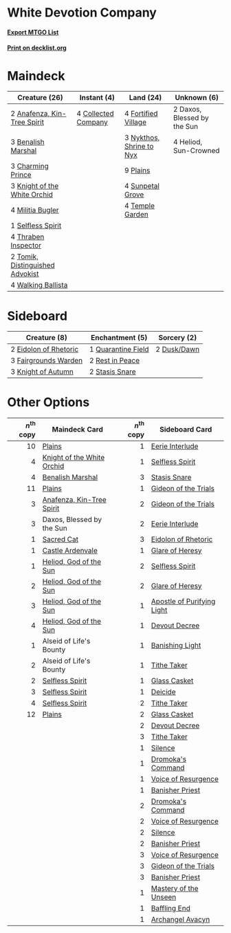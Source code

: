 # White Devotion Company

#### [Export MTGO List](../collection/White%20Devotion%20Company/White%20Devotion%20Company.txt)
#### [Print on decklist.org](http://decklist.org/?deckmain=2%09Anafenza,%20Kin-Tree%20Spirit%0A3%09Benalish%20Marshal%0A3%09Charming%20Prince%0A4%09Collected%20Company%0A2%09Daxos,%20Blessed%20by%20the%20Sun%0A4%09Fortified%20Village%0A4%09Heliod,%20Sun-Crowned%0A3%09Knight%20of%20the%20White%20Orchid%0A4%09Militia%20Bugler%0A3%09Nykthos,%20Shrine%20to%20Nyx%0A9%09Plains%0A1%09Selfless%20Spirit%0A4%09Sunpetal%20Grove%0A4%09Temple%20Garden%0A4%09Thraben%20Inspector%0A2%09Tomik,%20Distinguished%20Advokist%0A4%09Walking%20Ballista&deckside=2%09Dusk/Dawn%0A2%09Eidolon%20of%20Rhetoric%0A3%09Fairgrounds%20Warden%0A3%09Knight%20of%20Autumn%0A1%09Quarantine%20Field%0A2%09Rest%20in%20Peace%0A2%09Stasis%20Snare)
# Maindeck

|                                              Creature (26)                                               |                                         Instant (4)                                          |                                             Land (24)                                             |        Unknown (6)        |
|----------------------------------------------------------------------------------------------------------|----------------------------------------------------------------------------------------------|---------------------------------------------------------------------------------------------------|---------------------------|
|2 [Anafenza, Kin-Tree Spirit](http://gatherer.wizards.com/Pages/Card/Details.aspx?multiverseid=394490)    |4 [Collected Company](http://gatherer.wizards.com/Pages/Card/Details.aspx?multiverseid=394519)|4 [Fortified Village](http://gatherer.wizards.com/Pages/Card/Details.aspx?multiverseid=410042)     |2 Daxos, Blessed by the Sun|
|3 [Benalish Marshal](http://gatherer.wizards.com/Pages/Card/Details.aspx?multiverseid=442894)             |                                                                                              |3 [Nykthos, Shrine to Nyx](http://gatherer.wizards.com/Pages/Card/Details.aspx?multiverseid=373713)|4 Heliod, Sun-Crowned      |
|3 [Charming Prince](http://gatherer.wizards.com/Pages/Card/Details.aspx?multiverseid=472970)              |                                                                                              |9 [Plains](http://gatherer.wizards.com/Pages/Card/Details.aspx?multiverseid=439856)                |                           |
|3 [Knight of the White Orchid](http://gatherer.wizards.com/Pages/Card/Details.aspx?multiverseid=178094)   |                                                                                              |4 [Sunpetal Grove](http://gatherer.wizards.com/Pages/Card/Details.aspx?multiverseid=420946)        |                           |
|4 [Militia Bugler](http://gatherer.wizards.com/Pages/Card/Details.aspx?multiverseid=447165)               |                                                                                              |4 [Temple Garden](http://gatherer.wizards.com/Pages/Card/Details.aspx?multiverseid=405112)         |                           |
|1 [Selfless Spirit](http://gatherer.wizards.com/Pages/Card/Details.aspx?multiverseid=414332)              |                                                                                              |                                                                                                   |                           |
|4 [Thraben Inspector](http://gatherer.wizards.com/Pages/Card/Details.aspx?multiverseid=409784)            |                                                                                              |                                                                                                   |                           |
|2 [Tomik, Distinguished Advokist](http://gatherer.wizards.com/Pages/Card/Details.aspx?multiverseid=460961)|                                                                                              |                                                                                                   |                           |
|4 [Walking Ballista](http://gatherer.wizards.com/Pages/Card/Details.aspx?multiverseid=423848)             |                                                                                              |                                                                                                   |                           |


# Sideboard

|                                          Creature (8)                                          |                                       Enchantment (5)                                       |                                     Sorcery (2)                                      |
|------------------------------------------------------------------------------------------------|---------------------------------------------------------------------------------------------|--------------------------------------------------------------------------------------|
|2 [Eidolon of Rhetoric](http://gatherer.wizards.com/Pages/Card/Details.aspx?multiverseid=380409)|1 [Quarantine Field](http://gatherer.wizards.com/Pages/Card/Details.aspx?multiverseid=402001)|2 [Dusk/Dawn](http://gatherer.wizards.com/Pages/Card/Details.aspx?multiverseid=426912)|
|3 [Fairgrounds Warden](http://gatherer.wizards.com/Pages/Card/Details.aspx?multiverseid=417586) |2 [Rest in Peace](http://gatherer.wizards.com/Pages/Card/Details.aspx?multiverseid=442021)   |                                                                                      |
|3 [Knight of Autumn](http://gatherer.wizards.com/Pages/Card/Details.aspx?multiverseid=452933)   |2 [Stasis Snare](http://gatherer.wizards.com/Pages/Card/Details.aspx?multiverseid=402048)    |                                                                                      |


# Other Options

|*n*<sup>th</sup> copy|                                            Maindeck Card                                            |*n*<sup>th</sup> copy|                                           Sideboard Card                                            |
|--------------------:|-----------------------------------------------------------------------------------------------------|--------------------:|-----------------------------------------------------------------------------------------------------|
|                   10|[Plains](http://gatherer.wizards.com/Pages/Card/Details.aspx?multiverseid=439856)                    |                    1|[Eerie Interlude](http://gatherer.wizards.com/Pages/Card/Details.aspx?multiverseid=409584)           |
|                    4|[Knight of the White Orchid](http://gatherer.wizards.com/Pages/Card/Details.aspx?multiverseid=178094)|                    1|[Selfless Spirit](http://gatherer.wizards.com/Pages/Card/Details.aspx?multiverseid=414332)           |
|                    4|[Benalish Marshal](http://gatherer.wizards.com/Pages/Card/Details.aspx?multiverseid=442894)          |                    3|[Stasis Snare](http://gatherer.wizards.com/Pages/Card/Details.aspx?multiverseid=402048)              |
|                   11|[Plains](http://gatherer.wizards.com/Pages/Card/Details.aspx?multiverseid=439856)                    |                    1|[Gideon of the Trials](http://gatherer.wizards.com/Pages/Card/Details.aspx?multiverseid=426716)      |
|                    3|[Anafenza, Kin-Tree Spirit](http://gatherer.wizards.com/Pages/Card/Details.aspx?multiverseid=394490) |                    2|[Gideon of the Trials](http://gatherer.wizards.com/Pages/Card/Details.aspx?multiverseid=426716)      |
|                    3|Daxos, Blessed by the Sun                                                                            |                    2|[Eerie Interlude](http://gatherer.wizards.com/Pages/Card/Details.aspx?multiverseid=409584)           |
|                    1|[Sacred Cat](http://gatherer.wizards.com/Pages/Card/Details.aspx?multiverseid=426729)                |                    3|[Eidolon of Rhetoric](http://gatherer.wizards.com/Pages/Card/Details.aspx?multiverseid=380409)       |
|                    1|[Castle Ardenvale](http://gatherer.wizards.com/Pages/Card/Details.aspx?multiverseid=473200)          |                    1|[Glare of Heresy](http://gatherer.wizards.com/Pages/Card/Details.aspx?multiverseid=373691)           |
|                    1|[Heliod, God of the Sun](http://gatherer.wizards.com/Pages/Card/Details.aspx?multiverseid=373524)    |                    2|[Selfless Spirit](http://gatherer.wizards.com/Pages/Card/Details.aspx?multiverseid=414332)           |
|                    2|[Heliod, God of the Sun](http://gatherer.wizards.com/Pages/Card/Details.aspx?multiverseid=373524)    |                    2|[Glare of Heresy](http://gatherer.wizards.com/Pages/Card/Details.aspx?multiverseid=373691)           |
|                    3|[Heliod, God of the Sun](http://gatherer.wizards.com/Pages/Card/Details.aspx?multiverseid=373524)    |                    1|[Apostle of Purifying Light](http://gatherer.wizards.com/Pages/Card/Details.aspx?multiverseid=466760)|
|                    4|[Heliod, God of the Sun](http://gatherer.wizards.com/Pages/Card/Details.aspx?multiverseid=373524)    |                    1|[Devout Decree](http://gatherer.wizards.com/Pages/Card/Details.aspx?multiverseid=466767)             |
|                    1|Alseid of Life's Bounty                                                                              |                    1|[Banishing Light](http://gatherer.wizards.com/Pages/Card/Details.aspx?multiverseid=405135)           |
|                    2|Alseid of Life's Bounty                                                                              |                    1|[Tithe Taker](http://gatherer.wizards.com/Pages/Card/Details.aspx?multiverseid=457171)               |
|                    2|[Selfless Spirit](http://gatherer.wizards.com/Pages/Card/Details.aspx?multiverseid=414332)           |                    1|[Glass Casket](http://gatherer.wizards.com/Pages/Card/Details.aspx?multiverseid=472977)              |
|                    3|[Selfless Spirit](http://gatherer.wizards.com/Pages/Card/Details.aspx?multiverseid=414332)           |                    1|[Deicide](http://gatherer.wizards.com/Pages/Card/Details.aspx?multiverseid=380395)                   |
|                    4|[Selfless Spirit](http://gatherer.wizards.com/Pages/Card/Details.aspx?multiverseid=414332)           |                    2|[Tithe Taker](http://gatherer.wizards.com/Pages/Card/Details.aspx?multiverseid=457171)               |
|                   12|[Plains](http://gatherer.wizards.com/Pages/Card/Details.aspx?multiverseid=439856)                    |                    2|[Glass Casket](http://gatherer.wizards.com/Pages/Card/Details.aspx?multiverseid=472977)              |
|                     |                                                                                                     |                    2|[Devout Decree](http://gatherer.wizards.com/Pages/Card/Details.aspx?multiverseid=466767)             |
|                     |                                                                                                     |                    3|[Tithe Taker](http://gatherer.wizards.com/Pages/Card/Details.aspx?multiverseid=457171)               |
|                     |                                                                                                     |                    1|[Silence](http://gatherer.wizards.com/Pages/Card/Details.aspx?multiverseid=191083)                   |
|                     |                                                                                                     |                    1|[Dromoka's Command](http://gatherer.wizards.com/Pages/Card/Details.aspx?multiverseid=394558)         |
|                     |                                                                                                     |                    1|[Voice of Resurgence](http://gatherer.wizards.com/Pages/Card/Details.aspx?multiverseid=368951)       |
|                     |                                                                                                     |                    1|[Banisher Priest](http://gatherer.wizards.com/Pages/Card/Details.aspx?multiverseid=394353)           |
|                     |                                                                                                     |                    2|[Dromoka's Command](http://gatherer.wizards.com/Pages/Card/Details.aspx?multiverseid=394558)         |
|                     |                                                                                                     |                    2|[Voice of Resurgence](http://gatherer.wizards.com/Pages/Card/Details.aspx?multiverseid=368951)       |
|                     |                                                                                                     |                    2|[Silence](http://gatherer.wizards.com/Pages/Card/Details.aspx?multiverseid=191083)                   |
|                     |                                                                                                     |                    2|[Banisher Priest](http://gatherer.wizards.com/Pages/Card/Details.aspx?multiverseid=394353)           |
|                     |                                                                                                     |                    3|[Voice of Resurgence](http://gatherer.wizards.com/Pages/Card/Details.aspx?multiverseid=368951)       |
|                     |                                                                                                     |                    3|[Gideon of the Trials](http://gatherer.wizards.com/Pages/Card/Details.aspx?multiverseid=426716)      |
|                     |                                                                                                     |                    3|[Banisher Priest](http://gatherer.wizards.com/Pages/Card/Details.aspx?multiverseid=394353)           |
|                     |                                                                                                     |                    1|[Mastery of the Unseen](http://gatherer.wizards.com/Pages/Card/Details.aspx?multiverseid=391878)     |
|                     |                                                                                                     |                    1|[Baffling End](http://gatherer.wizards.com/Pages/Card/Details.aspx?multiverseid=439658)              |
|                     |                                                                                                     |                    1|[Archangel Avacyn](http://gatherer.wizards.com/Pages/Card/Details.aspx?multiverseid=409741)          |

